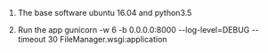 1. The base software 
ubuntu 16.04 and python3.5

2. Run the app
gunicorn -w 6 -b 0.0.0.0:8000 --log-level=DEBUG --timeout 30 FileManager.wsgi:application
